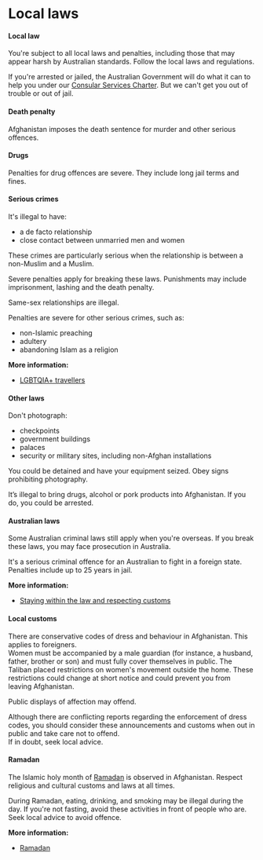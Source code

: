 # Local laws

#### Local law

You're subject to all local laws and penalties, including those that may appear harsh by Australian standards. Follow the local laws and regulations.

If you're arrested or jailed, the Australian Government will do what it can to help you under our [Consular Services Charter](/consular-services/consular-services-charter "Consular Services Charter"). But we can't get you out of trouble or out of jail.

#### Death penalty

Afghanistan imposes the death sentence for murder and other serious offences.

#### Drugs

Penalties for drug offences are severe. They include long jail terms and fines.

#### Serious crimes

It's illegal to have:

* a de facto relationship
* close contact between unmarried men and women

These crimes are particularly serious when the relationship is between a non-Muslim and a Muslim.

Severe penalties apply for breaking these laws. Punishments may include imprisonment, lashing and the death penalty.

Same-sex relationships are illegal.

Penalties are severe for other serious crimes, such as:

* non-Islamic preaching
* adultery
* abandoning Islam as a religion

**More information:**

* [LGBTQIA+ travellers](/node/349)

#### Other laws

Don't photograph:

* checkpoints
* government buildings
* palaces
* security or military sites, including non-Afghan installations

You could be detained and have your equipment seized. Obey signs prohibiting photography.

It’s illegal to bring drugs, alcohol or pork products into Afghanistan. If you do, you could be arrested.

#### Australian laws

Some Australian criminal laws still apply when you're overseas. If you break these laws, you may face prosecution in Australia.

It's a serious criminal offence for an Australian to fight in a foreign state. Penalties include up to 25 years in jail.

**More information:**

* [Staying within the law and respecting customs](/before-you-go/laws "Staying within the law")

#### Local customs

There are conservative codes of dress and behaviour in Afghanistan. This applies to foreigners.  
Women must be accompanied by a male guardian (for instance, a husband, father, brother or son) and must fully cover themselves in public. The Taliban placed restrictions on women's movement outside the home. These restrictions could change at short notice and could prevent you from leaving Afghanistan.

Public displays of affection may offend.

Although there are conflicting reports regarding the enforcement of dress codes, you should consider these announcements and customs when out in public and take care not to offend.   
If in doubt, seek local advice.

#### Ramadan

The Islamic holy month of [Ramadan](https://www.smartraveller.gov.au/before-you-go/major-events) is observed in Afghanistan. Respect religious and cultural customs and laws at all times.

During Ramadan, eating, drinking, and smoking may be illegal during the day. If you're not fasting, avoid these activities in front of people who are. Seek local advice to avoid offence.

**More information:**

* [Ramadan](https://www.smartraveller.gov.au/before-you-go/major-events/ramadan)